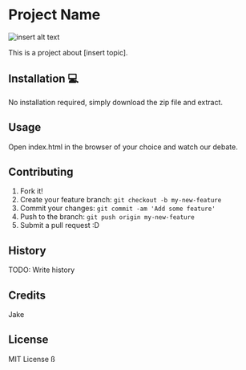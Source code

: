# Project Name
![insert alt text](images/example.jpg)

This is a project about [insert topic].

## Installation 💻
No installation required, simply download the zip file and extract.
## Usage
Open index.html in the browser of your choice and watch our debate.

## Contributing 
1. Fork it!
2. Create your feature branch: `git checkout -b my-new-feature`
3. Commit your changes: `git commit -am 'Add some feature'`
4. Push to the branch: `git push origin my-new-feature`
5. Submit a pull request :D

## History
TODO: Write history
## Credits
Jake
## License
MIT License
ß
